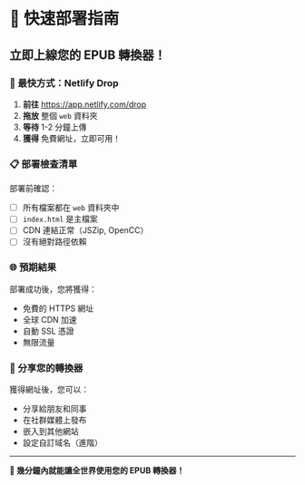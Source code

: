 # 🚀 快速部署指南

## 立即上線您的 EPUB 轉換器！

### 🎯 最快方式：Netlify Drop

1. **前往** https://app.netlify.com/drop
2. **拖放** 整個 `web` 資料夾
3. **等待** 1-2 分鐘上傳
4. **獲得** 免費網址，立即可用！

### 📋 部署檢查清單

部署前確認：
- [ ] 所有檔案都在 `web` 資料夾中
- [ ] `index.html` 是主檔案
- [ ] CDN 連結正常（JSZip, OpenCC）
- [ ] 沒有絕對路徑依賴

### 🌐 預期結果

部署成功後，您將獲得：
- 免費的 HTTPS 網址
- 全球 CDN 加速
- 自動 SSL 憑證
- 無限流量

### 🔗 分享您的轉換器

獲得網址後，您可以：
- 分享給朋友和同事
- 在社群媒體上發布
- 嵌入到其他網站
- 設定自訂域名（進階）

---

**🎉 幾分鐘內就能讓全世界使用您的 EPUB 轉換器！**

